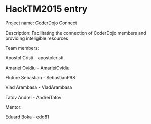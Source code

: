 # HackTM2015 entry

Project name: CoderDojo Connect

Description: Facilitating the connection of CoderDojo members and providing inteligible resources


Team members:

Apostol Cristi - apostolcristi

Amariei Ovidiu - AmarieiOvidiu

Fluture Sebastian - SebastianP98

Vlad Arambasa - VladArambasa

Tatov Andrei - AndreiTatov


Mentor:

Eduard Boka - edd81
